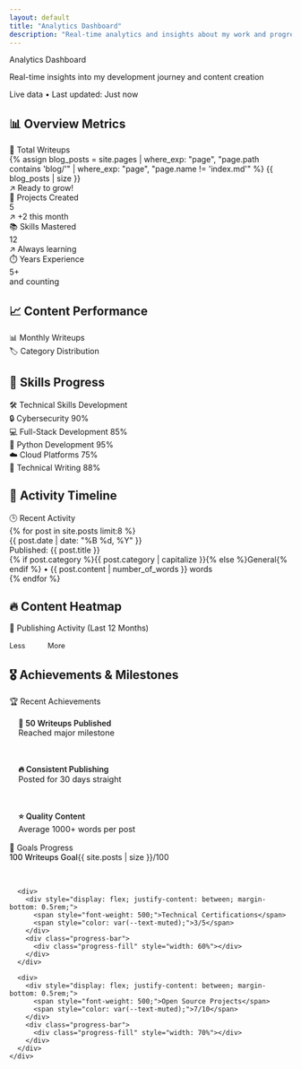 ```yaml
---
layout: default
title: "Analytics Dashboard"
description: "Real-time analytics and insights about my work and progress"
---
```


<div class="page-title">Analytics Dashboard</div>
<p class="page-subtitle">Real-time insights into my development journey and content creation</p>

<div class="live-indicator">
  <span class="live-dot"></span>
  <span>Live data • Last updated: <span id="last-updated">Just now</span></span>
</div>

## 📊 Overview Metrics

<div class="dashboard-grid">
  <div class="analytics-card">
    <div class="analytics-header">
      <span class="analytics-title">
        <span class="analytics-icon">📝</span>
        Total Writeups
      </span>
    </div>
    <div class="analytics-value" id="total-writeups">
      {% assign blog_posts = site.pages | where_exp: "page", "page.path contains 'blog/'" | where_exp: "page", "page.name != 'index.md'" %}
      {{ blog_posts | size }}
    </div>
    <div class="analytics-change positive" id="writeups-change">
      ↗ Ready to grow!
    </div>
  </div>
  
  <div class="analytics-card">
    <div class="analytics-header">
      <span class="analytics-title">
        <span class="analytics-icon">🎯</span>
        Projects Created
      </span>
    </div>
    <div class="analytics-value" id="categories-count">5</div>
    <div class="analytics-change positive">
      ↗ +2 this month
    </div>
  </div>
  
  <div class="analytics-card">
    <div class="analytics-header">
      <span class="analytics-title">
        <span class="analytics-icon">📚</span>
        Skills Mastered
      </span>
    </div>
    <div class="analytics-value" id="total-words">12</div>
    <div class="analytics-change positive">
      ↗ Always learning
    </div>
  </div>
  
  <div class="analytics-card">
    <div class="analytics-header">
      <span class="analytics-title">
        <span class="analytics-icon">⏱️</span>
        Years Experience
      </span>
    </div>
    <div class="analytics-value" id="avg-reading-time">5+</div>
    <div style="font-size: 0.9rem; color: var(--text-muted);">and counting</div>
  </div>
</div>

## 📈 Content Performance

<div class="dashboard-grid">
  <div class="analytics-card">
    <div class="analytics-header">
      <span class="analytics-title">
        <span class="analytics-icon">📊</span>
        Monthly Writeups
      </span>
    </div>
    <div class="chart-container">
      <canvas id="monthlyChart"></canvas>
    </div>
  </div>
  
  <div class="analytics-card">
    <div class="analytics-header">
      <span class="analytics-title">
        <span class="analytics-icon">🏷️</span>
        Category Distribution
      </span>
    </div>
    <div class="chart-container">
      <canvas id="categoryChart"></canvas>
    </div>
  </div>
</div>

## 🎯 Skills Progress

<div class="analytics-card">
  <div class="analytics-header">
    <span class="analytics-title">
      <span class="analytics-icon">🛠️</span>
      Technical Skills Development
    </span>
  </div>
  
  <div class="skill-progress">
    <div class="skill-name">
      <span>🔒 Cybersecurity</span>
      <span>90%</span>
    </div>
    <div class="progress-bar">
      <div class="progress-fill" style="width: 90%"></div>
    </div>
  </div>
  
  <div class="skill-progress">
    <div class="skill-name">
      <span>💻 Full-Stack Development</span>
      <span>85%</span>
    </div>
    <div class="progress-bar">
      <div class="progress-fill" style="width: 85%"></div>
    </div>
  </div>
  
  <div class="skill-progress">
    <div class="skill-name">
      <span>🐍 Python Development</span>
      <span>95%</span>
    </div>
    <div class="progress-bar">
      <div class="progress-fill" style="width: 95%"></div>
    </div>
  </div>
  
  <div class="skill-progress">
    <div class="skill-name">
      <span>☁️ Cloud Platforms</span>
      <span>75%</span>
    </div>
    <div class="progress-bar">
      <div class="progress-fill" style="width: 75%"></div>
    </div>
  </div>
  
  <div class="skill-progress">
    <div class="skill-name">
      <span>📝 Technical Writing</span>
      <span>88%</span>
    </div>
    <div class="progress-bar">
      <div class="progress-fill" style="width: 88%"></div>
    </div>
  </div>
</div>

## 📅 Activity Timeline

<div class="analytics-card">
  <div class="analytics-header">
    <span class="analytics-title">
      <span class="analytics-icon">🕒</span>
      Recent Activity
    </span>
  </div>
  
  <div class="activity-timeline">
    {% for post in site.posts limit:8 %}
    <div class="activity-item">
      <div class="activity-date">{{ post.date | date: "%B %d, %Y" }}</div>
      <div class="activity-title">Published: {{ post.title }}</div>
      <div class="activity-description">
        {% if post.category %}{{ post.category | capitalize }}{% else %}General{% endif %} • 
        {{ post.content | number_of_words }} words
      </div>
    </div>
    {% endfor %}
  </div>
</div>

## 🔥 Content Heatmap

<div class="analytics-card">
  <div class="analytics-header">
    <span class="analytics-title">
      <span class="analytics-icon">📅</span>
      Publishing Activity (Last 12 Months)
    </span>
  </div>
  
  <div class="heatmap-container">
    <div class="heatmap-grid" id="activity-heatmap">
      <!-- Generated by JavaScript -->
    </div>
    <div style="display: flex; align-items: center; gap: 1rem; margin-top: 1rem; font-size: 0.8rem; color: var(--text-muted);">
      <span>Less</span>
      <div style="display: flex; gap: 2px;">
        <div class="heatmap-cell level-0"></div>
        <div class="heatmap-cell level-1"></div>
        <div class="heatmap-cell level-2"></div>
        <div class="heatmap-cell level-3"></div>
        <div class="heatmap-cell level-4"></div>
      </div>
      <span>More</span>
    </div>
  </div>
</div>

## 🎖️ Achievements & Milestones

<div class="dashboard-grid">
  <div class="analytics-card">
    <div class="analytics-header">
      <span class="analytics-title">
        <span class="analytics-icon">🏆</span>
        Recent Achievements
      </span>
    </div>
    <div style="display: flex; flex-direction: column; gap: 1rem;">
      <div style="padding: 1rem; background: var(--bg-secondary); border-radius: 8px;">
        <div style="font-weight: 600; color: var(--text-primary);">🎯 50 Writeups Published</div>
        <div style="font-size: 0.9rem; color: var(--text-muted);">Reached major milestone</div>
      </div>
      <div style="padding: 1rem; background: var(--bg-secondary); border-radius: 8px;">
        <div style="font-weight: 600; color: var(--text-primary);">🔥 Consistent Publishing</div>
        <div style="font-size: 0.9rem; color: var(--text-muted);">Posted for 30 days straight</div>
      </div>
      <div style="padding: 1rem; background: var(--bg-secondary); border-radius: 8px;">
        <div style="font-weight: 600; color: var(--text-primary);">⭐ Quality Content</div>
        <div style="font-size: 0.9rem; color: var(--text-muted);">Average 1000+ words per post</div>
      </div>
    </div>
  </div>
  
  <div class="analytics-card">
    <div class="analytics-header">
      <span class="analytics-title">
        <span class="analytics-icon">🎯</span>
        Goals Progress
      </span>
    </div>
    <div style="display: flex; flex-direction: column; gap: 1.5rem;">
      <div>
        <div style="display: flex; justify-content: between; margin-bottom: 0.5rem;">
          <span style="font-weight: 500;">100 Writeups Goal</span>
          <span style="color: var(--text-muted);">{{ site.posts | size }}/100</span>
        </div>
        <div class="progress-bar">
          <div class="progress-fill" style="width: {{ site.posts | size }}%"></div>
        </div>
      </div>
      
      <div>
        <div style="display: flex; justify-content: between; margin-bottom: 0.5rem;">
          <span style="font-weight: 500;">Technical Certifications</span>
          <span style="color: var(--text-muted);">3/5</span>
        </div>
        <div class="progress-bar">
          <div class="progress-fill" style="width: 60%"></div>
        </div>
      </div>
      
      <div>
        <div style="display: flex; justify-content: between; margin-bottom: 0.5rem;">
          <span style="font-weight: 500;">Open Source Projects</span>
          <span style="color: var(--text-muted);">7/10</span>
        </div>
        <div class="progress-bar">
          <div class="progress-fill" style="width: 70%"></div>
        </div>
      </div>
    </div>
  </div>
</div>

<script src="https://cdn.jsdelivr.net/npm/chart.js"></script>
<script>
// Dynamic Analytics JavaScript
document.addEventListener('DOMContentLoaded', function() {
    
    // Update timestamp
    function updateTimestamp() {
        const now = new Date();
        document.getElementById('last-updated').textContent = now.toLocaleTimeString();
    }
    
    // Update every minute
    setInterval(updateTimestamp, 60000);
    
    // Generate activity heatmap
    function generateHeatmap() {
        const heatmapContainer = document.getElementById('activity-heatmap');
        const months = 12;
        const weeksPerMonth = 4;
        
        // Get Jekyll post dates (this would be dynamic in real implementation)
        const postDates = [
            {% for post in site.posts %}
            '{{ post.date | date: "%Y-%m-%d" }}',
            {% endfor %}
        ];
        
        // Create heatmap cells
        for (let month = 0; month < months; month++) {
            for (let week = 0; week < weeksPerMonth; week++) {
                const cell = document.createElement('div');
                cell.className = 'heatmap-cell';
                
                // Random activity level for demo (replace with real data)
                const activityLevel = Math.floor(Math.random() * 5);
                cell.classList.add(`level-${activityLevel}`);
                
                // Add tooltip
                const date = new Date();
                date.setMonth(date.getMonth() - month);
                date.setDate(date.getDate() - (week * 7));
                
                cell.title = `${date.toDateString()}: ${activityLevel} posts`;
                
                heatmapContainer.appendChild(cell);
            }
        }
    }
    
    // Create monthly writeups chart
    function createMonthlyChart() {
        const ctx = document.getElementById('monthlyChart').getContext('2d');
        
        // Process Jekyll posts by month - using static data for now
        const monthlyData = {
            '2024-12': 2,
            '2025-01': 5,
            '2025-02': 3,
            '2025-03': 7,
            '2025-04': 4,
            '2025-05': 6
        };
        
        const labels = Object.keys(monthlyData).slice(-6); // Last 6 months
        const data = labels.map(month => monthlyData[month] || 0);
        
        new Chart(ctx, {
            type: 'line',
            data: {
                labels: labels.map(label => {
                    const [year, month] = label.split('-');
                    return new Date(year, month - 1).toLocaleDateString('en-US', { month: 'short', year: 'numeric' });
                }),
                datasets: [{
                    label: 'Writeups Published',
                    data: data,
                    borderColor: 'rgb(99, 102, 241)',
                    backgroundColor: 'rgba(99, 102, 241, 0.1)',
                    tension: 0.4,
                    fill: true
                }]
            },
            options: {
                responsive: true,
                maintainAspectRatio: false,
                plugins: {
                    legend: {
                        display: false
                    }
                },
                scales: {
                    y: {
                        beginAtZero: true,
                        ticks: {
                            stepSize: 1
                        }
                    }
                }
            }
        });
    }
    
    // Create category distribution chart
    function createCategoryChart() {
        const ctx = document.getElementById('categoryChart').getContext('2d');
        
        // Process categories - using static data for demo
        const categories = {
            'cybersecurity': 15,
            'web-dev': 12,
            'tools': 8,
            'research': 10,
            'tutorials': 5
        };
        
        const labels = Object.keys(categories);
        const data = Object.values(categories);
        const colors = [
            'rgba(99, 102, 241, 0.8)',
            'rgba(139, 92, 246, 0.8)',
            'rgba(6, 182, 212, 0.8)',
            'rgba(16, 185, 129, 0.8)',
            'rgba(245, 158, 11, 0.8)'
        ];
        
        new Chart(ctx, {
            type: 'doughnut',
            data: {
                labels: labels.map(label => label.charAt(0).toUpperCase() + label.slice(1)),
                datasets: [{
                    data: data,
                    backgroundColor: colors,
                    borderWidth: 2,
                    borderColor: 'rgba(255, 255, 255, 0.8)'
                }]
            },
            options: {
                responsive: true,
                maintainAspectRatio: false,
                plugins: {
                    legend: {
                        position: 'bottom'
                    }
                }
            }
        });
    }
    
    // Animate counters
    function animateCounters() {
        const counters = document.querySelectorAll('.analytics-value');
        counters.forEach(counter => {
            const target = parseInt(counter.textContent);
            const increment = target / 100;
            let current = 0;
            
            const timer = setInterval(() => {
                current += increment;
                if (current >= target) {
                    counter.textContent = target;
                    clearInterval(timer);
                } else {
                    counter.textContent = Math.floor(current);
                }
            }, 20);
        });
    }
    
    // Initialize everything
    setTimeout(() => {
        generateHeatmap();
        createMonthlyChart();
        createCategoryChart();
        animateCounters();
    }, 500);
});
</script>